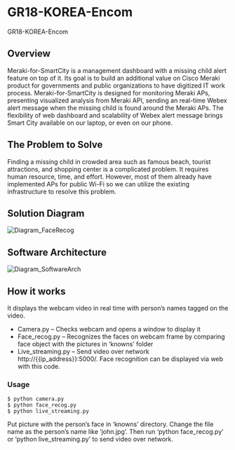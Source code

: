 # GR18-KOREA-Encom
GR18-KOREA-Encom

## Overview
Meraki-for-SmartCity is a management dashboard with a missing child alert feature on top of it. Its goal is to build an additional value on Cisco Meraki product for governments and public organizations to have digitized IT work process. Meraki-for-SmartCity is designed for monitoring Meraki APs, presenting visualized analysis from Meraki API, sending an real-time Webex alert message when the missing child is found around the Meraki APs. The flexibility of web dashboard and scalability of Webex alert message brings Smart City available on our laptop, or even on our phone.

## The Problem to Solve 
Finding a missing child in crowded area such as famous beach, tourist attractions, and shopping center is a complicated problem. It requires human resource, time, and effort. However, most of them already have implemented APs for public Wi-Fi so we can utilize the existing infrastructure to resolve this problem.

## Solution Diagram
![Diagram_FaceRecog](https://user-images.githubusercontent.com/73694660/120415183-146b0200-c396-11eb-8342-ecb76900dad1.png)

## Software Architecture
![Diagram_SoftwareArch](https://user-images.githubusercontent.com/73694660/120415190-1765f280-c396-11eb-84b1-30433788c359.png)

## How it works
It displays the webcam video in real time with person’s names tagged on the video.
* Camera.py – Checks webcam and opens a window to display it
* Face_recog.py – Recognizes the faces on webcam frame by comparing face object with the pictures in ‘knowns’ folder
* Live_streaming.py – Send video over network http://{{ip_address}}:5000/. Face recognition can be displayed via web with this code.
### Usage
```
$ python camera.py
$ python face_recog.py
$ python live_streaming.py
```
Put picture with the person’s face in ‘knowns’ directory. Change the file name as the person’s name like ‘john.jpg’. Then run ‘python face_recog.py’ or ‘python live_streaming.py’ to send video over network.
